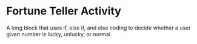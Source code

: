 # Fortune Teller Activity
A long block that uses if, else if, and else coding to decide whether a user given number is lucky, unlucky, or normal.